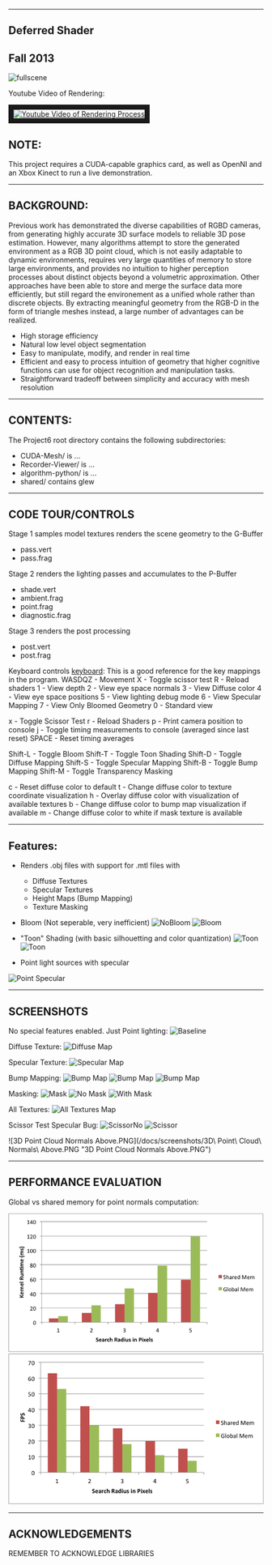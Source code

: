 -------------------------------------------------------------------------------
Deferred Shader
-------------------------------------------------------------------------------
Fall 2013
-------------------------------------------------------------------------------
![fullscene](/renders/FullHallAllTextures.PNG "Finished Rendering")

Youtube Video of Rendering:
<dl>
<a href="http://www.youtube.com/watch?feature=player_embedded&v=kvQ3dNG4Mdg
" target="_blank"><img src="http://img.youtube.com/vi/kvQ3dNG4Mdg/0.jpg" 
alt="Youtube Video of Rendering Process" width="480" height="360" border="10" /></a>
</dl>

NOTE:
-------------------------------------------------------------------------------
This project requires a CUDA-capable graphics card, as well as OpenNI and an
Xbox Kinect to run a live demonstration.

-------------------------------------------------------------------------------
BACKGROUND:
-------------------------------------------------------------------------------
Previous work has demonstrated the diverse capabilities of RGBD cameras, from
generating highly accurate 3D surface models to reliable 3D pose estimation.
However, many algorithms attempt to store the generated environment as a RGB 3D
point cloud, which is not easily adaptable to dynamic environments, requires
very large quantities of memory to store large environments, and provides no
intuition to higher perception processes about distinct objects beyond a
volumetric approximation. Other approaches have been able to store and merge
the surface data more efficiently, but still regard the environement as a
unified whole rather than discrete objects. By extracting meaningful geometry
from the RGB-D in the form of triangle meshes instead, a large number of
advantages can be realized.

* High storage efficiency
* Natural low level object segmentation
* Easy to manipulate, modify, and render in real time
* Efficient and easy to process intuition of geometry that higher cognitive functions can use for object recognition and manipulation tasks.
* Straightforward tradeoff between simplicity and accuracy with mesh resolution

-------------------------------------------------------------------------------
CONTENTS:
-------------------------------------------------------------------------------
The Project6 root directory contains the following subdirectories:
	
* CUDA-Mesh/ is ...
* Recorder-Viewer/ is ...
* algorithm-python/ is ...
* shared/ contains glew

-------------------------------------------------------------------------------
CODE TOUR/CONTROLS
-------------------------------------------------------------------------------

Stage 1 samples model textures renders the scene geometry to the G-Buffer
* pass.vert
* pass.frag

Stage 2 renders the lighting passes and accumulates to the P-Buffer
* shade.vert
* ambient.frag
* point.frag
* diagnostic.frag

Stage 3 renders the post processing
* post.vert
* post.frag

Keyboard controls
[keyboard](https://github.com/cboots/Deferred-Shading/blob/master/base/src/main.cpp#L1178):
This is a good reference for the key mappings in the program. 
WASDQZ - Movement
X - Toggle scissor test
R - Reload shaders
1 - View depth
2 - View eye space normals
3 - View Diffuse color
4 - View eye space positions
5 - View lighting debug mode
6 - View Specular Mapping
7 - View Only Bloomed Geometry
0 - Standard view

x - Toggle Scissor Test
r - Reload Shaders
p - Print camera position to console
j - Toggle timing measurements to console (averaged since last reset)
SPACE - Reset timing averages

Shift-L - Toggle Bloom
Shift-T - Toggle Toon Shading
Shift-D - Toggle Diffuse Mapping
Shift-S - Toggle Specular Mapping
Shift-B - Toggle Bump Mapping
Shift-M - Toggle Transparency Masking

c - Reset  diffuse color to default
t - Change diffuse color to texture coordinate visualization
h - Overlay diffuse color with visualization of available textures
b - Change diffuse color to bump map visualization if available
m - Change diffuse color to white if mask texture is available

-------------------------------------------------------------------------------
Features:
-------------------------------------------------------------------------------

* Renders .obj files with support for .mtl files with
  * Diffuse Textures
  * Specular Textures
  * Height Maps (Bump Mapping)
  * Texture Masking
 
* Bloom (Not seperable, very inefficient)
![NoBloom](/renders/LampNoBloom.PNG "Without Bloom")
![Bloom](/renders/LampWithBloom.PNG "With Bloom")

* "Toon" Shading (with basic silhouetting and color quantization)
![Toon](/renders/ToonShadingNoColor.PNG "Toon Shading B/W")
![Toon](/renders/FullHallToon.PNG "Toon Shading")

* Point light sources with specular

![Point Specular](/renders/PointLightSpeculars.PNG "Point Light Speculars")

-------------------------------------------------------------------------------
SCREENSHOTS
-------------------------------------------------------------------------------

No special features enabled. Just Point lighting:
![Baseline](/renders/FullHallBaseline.PNG "Baseline")

Diffuse Texture:
![Diffuse Map](/renders/FullHallDiffuseOnly.PNG "Diffuse Texture")

Specular Texture:
![Specular Map](/renders/FullHallSpecularOnly.PNG "Specular Texture")

Bump Mapping:
![Bump Map](/renders/FullHallBumpOnly.PNG "Bump Texture")
![Bump Map](/renders/LionCloseNoBump.PNG "Without Bump")
![Bump Map](/renders/LionClose.PNG "With Bump")

Masking:
![Mask](/renders/FullHallMaskOnly.PNG "Mask Texture")
![No Mask](/renders/PlantsNoMask.PNG "No Mask")
![With Mask](/renders/PlantsWithMask.PNG "With Mask")


All Textures:
![All Textures Map](/renders/FullHallAllTextures.PNG "Specular Texture")

Scissor Test Specular Bug:
![ScissorNo](/renders/SpecularNoScissorTest.PNG "No Scissor Test")
![Scissor](/renders/SpecularWithScissorTest.PNG "With Scissor Test")

![3D Point Cloud Normals Above.PNG](/docs/screenshots/3D\ Point\ Cloud\ Normals\ Above.PNG "3D Point Cloud Normals Above.PNG")

-------------------------------------------------------------------------------
PERFORMANCE EVALUATION
-------------------------------------------------------------------------------
Global vs shared memory for point normals computation:

![KernelRuntime](/docs/performance/SharedVsGlobalRuntime.png "Kernel Runtime")
![FPS](/docs/performance/SharedVsGlobalFPS.png "FPS")

---
ACKNOWLEDGEMENTS
---

REMEMBER TO ACKNOWLEDGE LIBRARIES

